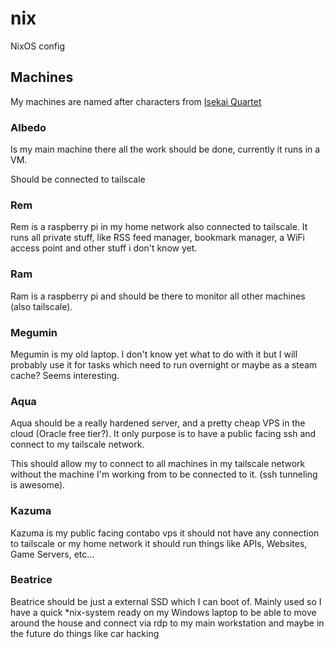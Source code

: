# nix
NixOS config

## Machines
My machines are named after characters from [Isekai Quartet](https://myanimelist.net/anime/38472/Isekai_Quartet/)

### Albedo
Is my main machine there all the work should be done, currently it runs in a VM.

Should be connected to tailscale

### Rem
Rem is a raspberry pi in my home network also connected to tailscale. It runs all private stuff, like RSS feed manager, bookmark manager, a WiFi access point and other stuff i don't know yet. 

### Ram
Ram is a raspberry pi and should be there to monitor all other machines (also tailscale).

### Megumin
Megumin is my old laptop. I don't know yet what to do with it but I will probably use it for tasks which need to run overnight or maybe as a steam cache? Seems interesting.

### Aqua
Aqua should be a really hardened server, and a pretty cheap VPS in the cloud (Oracle free tier?). It only purpose is to have a public facing ssh and connect to my tailscale network.

This should allow my to connect to all machines in my tailscale network without the machine I'm working from to be connected to it. (ssh tunneling is awesome).
### Kazuma
Kazuma is my public facing contabo vps it should not have any connection to tailscale or my home network it should run things like APIs, Websites, Game Servers, etc... 

### Beatrice
Beatrice should be just a external SSD which I can boot of. Mainly used so I have a quick *nix-system ready on my Windows laptop to be able to move around the house and connect via rdp to my main workstation and maybe in the future do things like car hacking